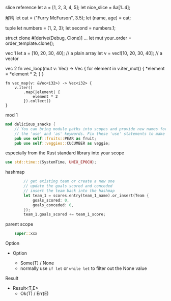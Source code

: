 

slice reference
     let a = [1, 2, 3, 4, 5];
     let nice_slice = &a[1..4];

解构
     let cat = ("Furry McFurson", 3.5);
     let (name, age) = cat;

tuple
     let numbers = (1, 2, 3);
     let second = numbers.1;

struct clone
   #[derive(Debug, Clone)]
     ...
     let mut your_order = order_template.clone();

vec 1
    let a = [10, 20, 30, 40]; // a plain array
    let v = vec![10, 20, 30, 40]; // a vector

vec 2
     fn vec_loop(mut v: Vec<i32>) -> Vec<i32> {
         for element in v.iter_mut() {
             *element = *element * 2;
         }
     }

    fn vec_map(v: &Vec<i32>) -> Vec<i32> {
        v.iter()
            .map(|element| {
                element * 2
            }).collect()
    }



mod 1

```rust
mod delicious_snacks {
    // You can bring module paths into scopes and provide new names for them with
    // the 'use' and 'as' keywords. Fix these 'use' statements to make the code
    pub use self::fruits::PEAR as fruit;
    pub use self::veggies::CUCUMBER as veggie;
```

especially from the Rust standard library into your scope

```rust
use std::time::{SystemTime, UNIX_EPOCH};
```


hashmap

```rust
        // get existing team or create a new one
        // update the goals scored and conceded
        // insert the team back into the hashmap
        let team_1 = scores.entry(team_1_name).or_insert(Team {
            goals_scored: 0,
            goals_conceded: 0,
        });
        team_1.goals_scored += team_1_score;
```


parent scope

```rust
    super::xxx
```

Option

- Option<T>
    - Some(T) / None
    - normally use `if let` or `while let` to filter out the None value

Result

- Result<T,E>
    - Ok(T) / Err(E)


